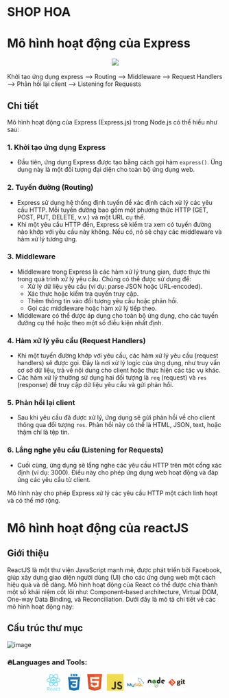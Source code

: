 # SHOP HOA



# Mô hình hoạt động của Express

<div id="header" align="center">
  <img src="https://media.giphy.com/media/M9gbBd9nbDrOTu1Mqx/giphy.gif" width="100"/>
</div>

Khởi tạo ứng dụng express --> Routing --> Middleware --> Request Handlers --> Phản hồi lại client --> Listening for Requests

## Chi tiết

Mô hình hoạt động của Express (Express.js) trong Node.js có thể hiểu như sau:

### 1. **Khởi tạo ứng dụng Express**
   - Đầu tiên, ứng dụng Express được tạo bằng cách gọi hàm `express()`. Ứng dụng này là một đối tượng đại diện cho toàn bộ ứng dụng web.

### 2. **Tuyến đường (Routing)**
   - Express sử dụng hệ thống định tuyến để xác định cách xử lý các yêu cầu HTTP. Mỗi tuyến đường bao gồm một phương thức HTTP (GET, POST, PUT, DELETE, v.v.) và một URL cụ thể.
   - Khi một yêu cầu HTTP đến, Express sẽ kiểm tra xem có tuyến đường nào khớp với yêu cầu này không. Nếu có, nó sẽ chạy các middleware và hàm xử lý tương ứng.

### 3. **Middleware**
   - Middleware trong Express là các hàm xử lý trung gian, được thực thi trong quá trình xử lý yêu cầu. Chúng có thể được sử dụng để:
     - Xử lý dữ liệu yêu cầu (ví dụ: parse JSON hoặc URL-encoded).
     - Xác thực hoặc kiểm tra quyền truy cập.
     - Thêm thông tin vào đối tượng yêu cầu hoặc phản hồi.
     - Gọi các middleware hoặc hàm xử lý tiếp theo.
   - Middleware có thể được áp dụng cho toàn bộ ứng dụng, cho các tuyến đường cụ thể hoặc theo một số điều kiện nhất định.

### 4. **Hàm xử lý yêu cầu (Request Handlers)**
   - Khi một tuyến đường khớp với yêu cầu, các hàm xử lý yêu cầu (request handlers) sẽ được gọi. Đây là nơi xử lý logic của ứng dụng, như truy vấn cơ sở dữ liệu, trả về nội dung cho client hoặc thực hiện các tác vụ khác.
   - Các hàm xử lý thường sử dụng hai đối tượng là `req` (request) và `res` (response) để truy cập dữ liệu yêu cầu và gửi phản hồi.

### 5. **Phản hồi lại client**
   - Sau khi yêu cầu đã được xử lý, ứng dụng sẽ gửi phản hồi về cho client thông qua đối tượng `res`. Phản hồi này có thể là HTML, JSON, text, hoặc thậm chí là tệp tin.

### 6. **Lắng nghe yêu cầu (Listening for Requests)**
   - Cuối cùng, ứng dụng sẽ lắng nghe các yêu cầu HTTP trên một cổng xác định (ví dụ: 3000). Điều này cho phép ứng dụng web hoạt động và đáp ứng các yêu cầu từ client.

Mô hình này cho phép Express xử lý các yêu cầu HTTP một cách linh hoạt và có thể mở rộng.

# Mô hình hoạt động của reactJS
## Giới thiệu
ReactJS là một thư viện JavaScript mạnh mẽ, được phát triển bởi Facebook, giúp xây dựng giao diện người dùng (UI) cho các ứng dụng web một cách hiệu quả và dễ dàng. Mô hình hoạt động của React có thể được chia thành một số khái niệm cốt lõi như: Component-based architecture, Virtual DOM, One-way Data Binding, và Reconciliation. Dưới đây là mô tả chi tiết về các mô hình hoạt động này:

## Cấu trúc thư mục
![image](https://github.com/user-attachments/assets/ffc74bfa-9f7b-449f-ac07-c8ebc4f2e30f)

<h3 align="left">🔥Languages and Tools:</h3>
<div align="center">
  <img src="https://github.com/devicons/devicon/blob/master/icons/react/react-original-wordmark.svg" title="React" alt="React" width="40" height="40"/>&nbsp;
  <img src="https://github.com/devicons/devicon/blob/master/icons/css3/css3-plain-wordmark.svg"  title="CSS3" alt="CSS" width="40" height="40"/>&nbsp;
  <img src="https://github.com/devicons/devicon/blob/master/icons/html5/html5-original.svg" title="HTML5" alt="HTML" width="40" height="40"/>&nbsp;
  <img src="https://github.com/devicons/devicon/blob/master/icons/javascript/javascript-original.svg" title="JavaScript" alt="JavaScript" width="40" height="40"/>&nbsp;
  <img src="https://github.com/devicons/devicon/blob/master/icons/mysql/mysql-original-wordmark.svg" title="MySQL"  alt="MySQL" width="40" height="40"/>&nbsp;
  <img src="https://github.com/devicons/devicon/blob/master/icons/nodejs/nodejs-original-wordmark.svg" title="NodeJS" alt="NodeJS" width="40" height="40"/>&nbsp;
  <img src="https://github.com/devicons/devicon/blob/master/icons/git/git-original-wordmark.svg" title="Git" **alt="Git" width="40" height="40"/>
</div>


